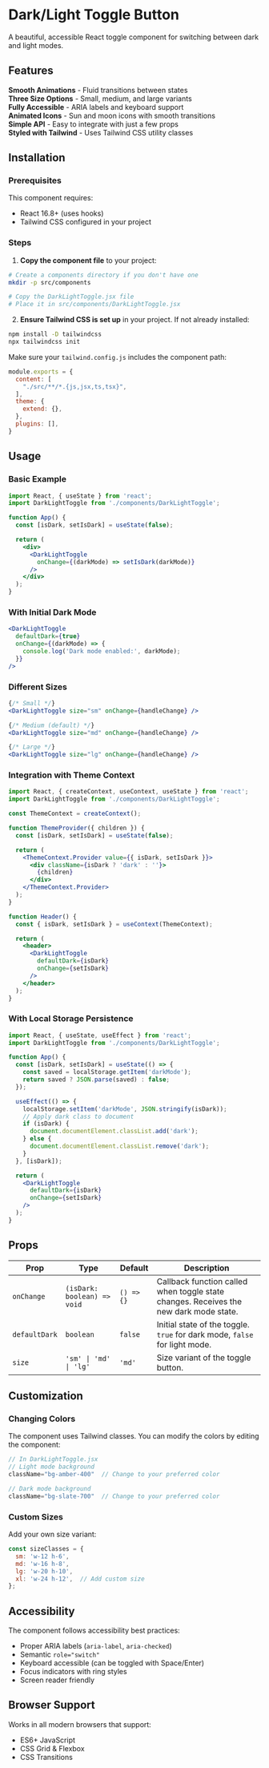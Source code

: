 # Dark/Light Toggle Button

A beautiful, accessible React toggle component for switching between dark and light modes.


## Features

 **Smooth Animations** - Fluid transitions between states  
 **Three Size Options** - Small, medium, and large variants  
 **Fully Accessible** - ARIA labels and keyboard support  
 **Animated Icons** - Sun and moon icons with smooth transitions  
 **Simple API** - Easy to integrate with just a few props  
 **Styled with Tailwind** - Uses Tailwind CSS utility classes

## Installation

### Prerequisites

This component requires:
- React 16.8+ (uses hooks)
- Tailwind CSS configured in your project

### Steps

1. **Copy the component file** to your project:

```bash
# Create a components directory if you don't have one
mkdir -p src/components

# Copy the DarkLightToggle.jsx file
# Place it in src/components/DarkLightToggle.jsx
```

2. **Ensure Tailwind CSS is set up** in your project. If not already installed:

```bash
npm install -D tailwindcss
npx tailwindcss init
```

Make sure your `tailwind.config.js` includes the component path:

```javascript
module.exports = {
  content: [
    "./src/**/*.{js,jsx,ts,tsx}",
  ],
  theme: {
    extend: {},
  },
  plugins: [],
}
```

## Usage

### Basic Example

```jsx
import React, { useState } from 'react';
import DarkLightToggle from './components/DarkLightToggle';

function App() {
  const [isDark, setIsDark] = useState(false);

  return (
    <div>
      <DarkLightToggle 
        onChange={(darkMode) => setIsDark(darkMode)}
      />
    </div>
  );
}
```

### With Initial Dark Mode

```jsx
<DarkLightToggle 
  defaultDark={true}
  onChange={(darkMode) => {
    console.log('Dark mode enabled:', darkMode);
  }}
/>
```

### Different Sizes

```jsx
{/* Small */}
<DarkLightToggle size="sm" onChange={handleChange} />

{/* Medium (default) */}
<DarkLightToggle size="md" onChange={handleChange} />

{/* Large */}
<DarkLightToggle size="lg" onChange={handleChange} />
```

### Integration with Theme Context

```jsx
import React, { createContext, useContext, useState } from 'react';
import DarkLightToggle from './components/DarkLightToggle';

const ThemeContext = createContext();

function ThemeProvider({ children }) {
  const [isDark, setIsDark] = useState(false);

  return (
    <ThemeContext.Provider value={{ isDark, setIsDark }}>
      <div className={isDark ? 'dark' : ''}>
        {children}
      </div>
    </ThemeContext.Provider>
  );
}

function Header() {
  const { isDark, setIsDark } = useContext(ThemeContext);

  return (
    <header>
      <DarkLightToggle 
        defaultDark={isDark}
        onChange={setIsDark}
      />
    </header>
  );
}
```

### With Local Storage Persistence

```jsx
import React, { useState, useEffect } from 'react';
import DarkLightToggle from './components/DarkLightToggle';

function App() {
  const [isDark, setIsDark] = useState(() => {
    const saved = localStorage.getItem('darkMode');
    return saved ? JSON.parse(saved) : false;
  });

  useEffect(() => {
    localStorage.setItem('darkMode', JSON.stringify(isDark));
    // Apply dark class to document
    if (isDark) {
      document.documentElement.classList.add('dark');
    } else {
      document.documentElement.classList.remove('dark');
    }
  }, [isDark]);

  return (
    <DarkLightToggle 
      defaultDark={isDark}
      onChange={setIsDark}
    />
  );
}
```

## Props

| Prop | Type | Default | Description |
|------|------|---------|-------------|
| `onChange` | `(isDark: boolean) => void` | `() => {}` | Callback function called when toggle state changes. Receives the new dark mode state. |
| `defaultDark` | `boolean` | `false` | Initial state of the toggle. `true` for dark mode, `false` for light mode. |
| `size` | `'sm' \| 'md' \| 'lg'` | `'md'` | Size variant of the toggle button. |

## Customization

### Changing Colors

The component uses Tailwind classes. You can modify the colors by editing the component:

```jsx
// In DarkLightToggle.jsx
// Light mode background
className="bg-amber-400"  // Change to your preferred color

// Dark mode background
className="bg-slate-700"  // Change to your preferred color
```

### Custom Sizes

Add your own size variant:

```jsx
const sizeClasses = {
  sm: 'w-12 h-6',
  md: 'w-16 h-8',
  lg: 'w-20 h-10',
  xl: 'w-24 h-12',  // Add custom size
};
```

## Accessibility

The component follows accessibility best practices:

-  Proper ARIA labels (`aria-label`, `aria-checked`)
-  Semantic `role="switch"`
-  Keyboard accessible (can be toggled with Space/Enter)
-  Focus indicators with ring styles
-  Screen reader friendly

## Browser Support

Works in all modern browsers that support:
- ES6+ JavaScript
- CSS Grid & Flexbox
- CSS Transitions

